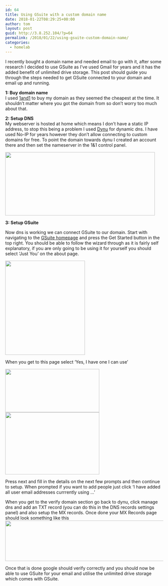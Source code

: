 ```yaml
---
id: 64
title: Using GSuite with a custom domain name
date: 2018-01-22T08:29:25+00:00
author: tom
layout: post
guid: http://3.8.252.104/?p=64
permalink: /2018/01/22/using-gsuite-custom-domain-name/
categories:
  - homelab
---
```

I recently bought a domain name and needed email to go with it, after some research I decided to use GSuite as I&#8217;ve used Gmail for years and it has the added benefit of unlimited drive storage. This post should guide you through the steps needed to get GSuite connected to your domain and email up and running.

**1: Buy domain name**  
I used [1and1](https://www.1and1.co.uk/?ar=1) to buy my domain as they seemed the cheapest at the time. It shouldn&#8217;t matter where you got the domain from so don&#8217;t worry too much about that.

**2: Setup DNS**  
My webserver is hosted at home which means I don&#8217;t have a static IP address, to stop this being a problem I used [Dynu](https://www.dynu.com) for dynamic dns. I have used No-IP for years however they don&#8217;t allow connecting to custom domains for free. To point the domain towards dynu I created an account there and then set the nameserver in the 1&1 control panel.

<img loading="lazy" class="alignnone  wp-image-74" src="http://tomaustin.xyz/wp-content/uploads/2018/01/dns-300x127.png" alt="" width="477" height="202" srcset="https://tomaustin.xyz/wp-content/uploads/2018/01/dns-300x127.png 300w, https://tomaustin.xyz/wp-content/uploads/2018/01/dns-768x326.png 768w, https://tomaustin.xyz/wp-content/uploads/2018/01/dns-1024x434.png 1024w, https://tomaustin.xyz/wp-content/uploads/2018/01/dns-720x305.png 720w, https://tomaustin.xyz/wp-content/uploads/2018/01/dns.png 1118w" sizes="(max-width: 477px) 100vw, 477px" /> 

**3: Setup GSuite**

Now dns is working we can connect GSuite to our domain. Start with navigating to the [GSuite homepage](https://gsuite.google.com/together/?user-benefits_activeEl=tab-connect) and press the Get Started button in the top right. You should be able to follow the wizard through as it is fairly self explanatory, if you are only going to be using it for yourself you should select &#8216;Just You&#8217; on the about page.

<img loading="lazy" class="alignnone size-medium wp-image-75" src="http://tomaustin.xyz/wp-content/uploads/2018/01/goog-254x300.png" alt="" width="254" height="300" srcset="https://tomaustin.xyz/wp-content/uploads/2018/01/goog-254x300.png 254w, https://tomaustin.xyz/wp-content/uploads/2018/01/goog.png 507w" sizes="(max-width: 254px) 100vw, 254px" /> 

When you get to this page select &#8216;Yes, I have one I can use&#8217;

<img loading="lazy" class="alignnone size-medium wp-image-76" src="http://tomaustin.xyz/wp-content/uploads/2018/01/customdomain-300x138.png" alt="" width="300" height="138" srcset="https://tomaustin.xyz/wp-content/uploads/2018/01/customdomain-300x138.png 300w, https://tomaustin.xyz/wp-content/uploads/2018/01/customdomain.png 533w" sizes="(max-width: 300px) 100vw, 300px" /> 

<img loading="lazy" class="alignnone size-medium wp-image-77" src="http://tomaustin.xyz/wp-content/uploads/2018/01/test-300x198.png" alt="" width="300" height="198" srcset="https://tomaustin.xyz/wp-content/uploads/2018/01/test-300x198.png 300w, https://tomaustin.xyz/wp-content/uploads/2018/01/test.png 569w" sizes="(max-width: 300px) 100vw, 300px" /> 

Press next and fill in the details on the next few prompts and then continue to setup. When prompted if you want to add people just click &#8216;I have added all user email addresses currrently using &#8230;&#8217;

When you get to the verify domain section go back to dynu, click manage dns and add an TXT record (you can do this in the DNS records settings panel) and also setup the MX records. Once done your MX Records page should look something like this  
<img loading="lazy" class="alignnone  wp-image-79" src="http://tomaustin.xyz/wp-content/uploads/2018/01/sns-300x61.png" alt="" width="634" height="129" srcset="https://tomaustin.xyz/wp-content/uploads/2018/01/sns-300x61.png 300w, https://tomaustin.xyz/wp-content/uploads/2018/01/sns-768x157.png 768w, https://tomaustin.xyz/wp-content/uploads/2018/01/sns-720x147.png 720w, https://tomaustin.xyz/wp-content/uploads/2018/01/sns.png 965w" sizes="(max-width: 634px) 100vw, 634px" /> 

Once that is done google should verify correctly and you should now be able to use GSuite for your email and utilise the unlimited drive storage which comes with GSuite.

&nbsp;